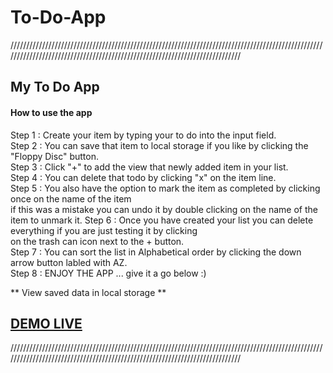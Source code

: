 # To-Do-App 
////////////////////////////////////////////////////////////////////////////////////////////////////////////////////////////////////////////////////////////////////////////


<h2>My To Do App</h2>

<h4>How to use the app</h4>

Step 1 : Create your item by typing your to do into the input field. <br>
Step 2 : You can save that item to local storage if you like by clicking the "Floppy Disc" button.<br>
Step 3 : Click "+" to add the view that newly added item in your list. <br>
Step 4 : You can delete that todo by clicking "x" on the item line. <br>
Step 5 : You also have the option to mark the item as completed by clicking once on the name of the item<br>
         if this was a mistake you can undo it by double clicking on the name of the item to unmark it.
Step 6 : Once you have created your list you can delete everything if you are just testing it by clicking <br>
         on the trash can icon next to the + button.<br>
Step 7 : You can sort the list in Alphabetical order by clicking the down arrow button labled with AZ.  <br>
Step 8 : ENJOY THE APP ... give it a go below :)  <br>
        
** View saved data in local storage ** <br>

<a href="https://raw.githack.com/GarethW85/To-Do-App/main/todo.html" ><h2>DEMO LIVE</h2></a>

////////////////////////////////////////////////////////////////////////////////////////////////////////////////////////////////////////////////////////////////////////////